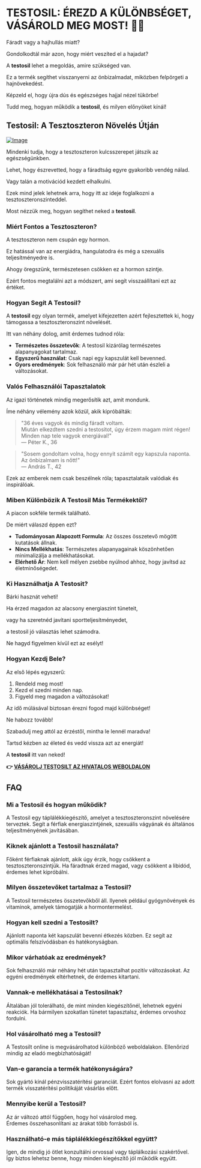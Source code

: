 # TESTOSIL: ÉREZD A KÜLÖNBSÉGET, VÁSÁROLD MEG MOST! 💪✨

Fáradt vagy a hajhullás miatt? 

Gondolkodtál már azon, hogy miért veszíted el a hajadat? 

A **testosil** lehet a megoldás, amire szükséged van. 

Ez a termék segíthet visszanyerni az önbizalmadat, miközben felpörgeti a hajnövekedést. 

Képzeld el, hogy újra dús és egészséges hajjal nézel tükörbe! 

Tudd meg, hogyan működik a **testosil**, és milyen előnyöket kínál!

## Testosil: A Tesztoszteron Növelés Útján

[![Image](https://www2.sellhealth.com/258/testosil_5_1.png)](https://gchaffi.com/ueeKXXO5)

Mindenki tudja, hogy a tesztoszteron kulcsszerepet játszik az egészségünkben. 

Lehet, hogy észrevetted, hogy a fáradtság egyre gyakoribb vendég nálad. 

Vagy talán a motivációd kezdett elhalkulni.

Ezek mind jelek lehetnek arra, hogy itt az ideje foglalkozni a tesztoszteronszinteddel.

Most nézzük meg, hogyan segíthet neked a **testosil**.

### Miért Fontos a Tesztoszteron?

A tesztoszteron nem csupán egy hormon. 

Ez hatással van az energiádra, hangulatodra és még a szexuális teljesítményedre is. 

Ahogy öregszünk, természetesen csökken ez a hormon szintje. 

Ezért fontos megtalálni azt a módszert, ami segít visszaállítani ezt az értéket.

### Hogyan Segít A Testosil?

A **testosil** egy olyan termék, amelyet kifejezetten azért fejlesztettek ki, hogy támogassa a tesztoszteronszint növelését.

Itt van néhány dolog, amit érdemes tudnod róla:

- **Természetes összetevők**: A testosil kizárólag természetes alapanyagokat tartalmaz.
- **Egyszerű használat**: Csak napi egy kapszulát kell bevenned.
- **Gyors eredmények**: Sok felhasználó már pár hét után észleli a változásokat.

### Valós Felhasználói Tapasztalatok

Az igazi történetek mindig megerősítik azt, amit mondunk. 

Íme néhány vélemény azok közül, akik kipróbálták:

> "36 éves vagyok és mindig fáradt voltam.  
> Miután elkezdtem szedni a testositot, úgy érzem magam mint régen!  
> Minden nap tele vagyok energiával!"  
> — Péter K., 36

> "Sosem gondoltam volna, hogy ennyit számít egy kapszula naponta.  
> Az önbizalmam is nőtt!"  
> — András T., 42

Ezek az emberek nem csak beszélnek róla; tapasztalataik valódiak és inspirálóak.

### Miben Különbözik A Testosil Más Termékektől?

A piacon sokféle termék található. 

De miért válaszd éppen ezt? 

- **Tudományosan Alapozott Formula**: Az összes összetevő mögött kutatások állnak.
- **Nincs Mellékhatás**: Természetes alapanyagainak köszönhetően minimalizálja a mellékhatásokat.
- **Elérhető Ár**: Nem kell mélyen zsebbe nyúlnod ahhoz, hogy javítsd az életminőségedet.

### Ki Használhatja A Testosit?

Bárki hasznát veheti! 

Ha érzed magadon az alacsony energiaszint tüneteit,

vagy ha szeretnéd javítani sportteljesítményedet,

a testosil jó választás lehet számodra.

Ne hagyd figyelmen kívül ezt az esélyt!

### Hogyan Kezdj Bele?

Az első lépés egyszerű:

1. Rendeld meg most!
2. Kezd el szedni minden nap.
3. Figyeld meg magadon a változásokat!

Az idő múlásával biztosan érezni fogod majd különbséget!

Ne habozz tovább!

Szabadulj meg attól az érzéstől, mintha le lennél maradva!  

Tartsd kézben az életed és vedd vissza azt az energiát!

A **testosil** itt van neked!



**👉 [VÁSÁROLJ TESTOSILT AZ HIVATALOS WEBOLDALON](https://gchaffi.com/ueeKXXO5)**

## FAQ

### Mi a Testosil és hogyan működik?
A Testosil egy táplálékkiegészítő, amelyet a tesztoszteronszint növelésére terveztek. 
Segít a férfiak energiaszintjének, szexuális vágyának és általános teljesítményének javításában.

### Kiknek ajánlott a Testosil használata?
Főként férfiaknak ajánlott, akik úgy érzik, hogy csökkent a tesztoszteronszintjük. 
Ha fáradtnak érzed magad, vagy csökkent a libidód, érdemes lehet kipróbálni.

### Milyen összetevőket tartalmaz a Testosil?
A Testosil természetes összetevőkből áll. 
Ilyenek például gyógynövények és vitaminok, amelyek támogatják a hormontermelést.

### Hogyan kell szedni a Testosilt?
Ajánlott naponta két kapszulát bevenni étkezés közben. 
Ez segít az optimális felszívódásban és hatékonyságban.

### Mikor várhatóak az eredmények?
Sok felhasználó már néhány hét után tapasztalhat pozitív változásokat. 
Az egyéni eredmények eltérhetnek, de érdemes kitartani.

### Vannak-e mellékhatásai a Testosilnak?
Általában jól tolerálható, de mint minden kiegészítőnél, lehetnek egyéni reakciók. 
Ha bármilyen szokatlan tünetet tapasztalsz, érdemes orvoshoz fordulni.

### Hol vásárolható meg a Testosil?
A Testosilt online is megvásárolhatod különböző weboldalakon. 
Ellenőrizd mindig az eladó megbízhatóságát!

### Van-e garancia a termék hatékonyságára?
Sok gyártó kínál pénzvisszatérítési garanciát. 
Ezért fontos elolvasni az adott termék visszatérítési politikáját vásárlás előtt.

### Mennyibe kerül a Testosil?
Az ár változó attól függően, hogy hol vásárolod meg.  
Érdemes összehasonlítani az árakat több forrásból is.

### Használható-e más táplálékkiegészítőkkel együtt?  
Igen, de mindig jó ötlet konzultálni orvossal vagy táplálkozási szakértővel.  
Így biztos lehetsz benne, hogy minden kiegészítő jól működik együtt.